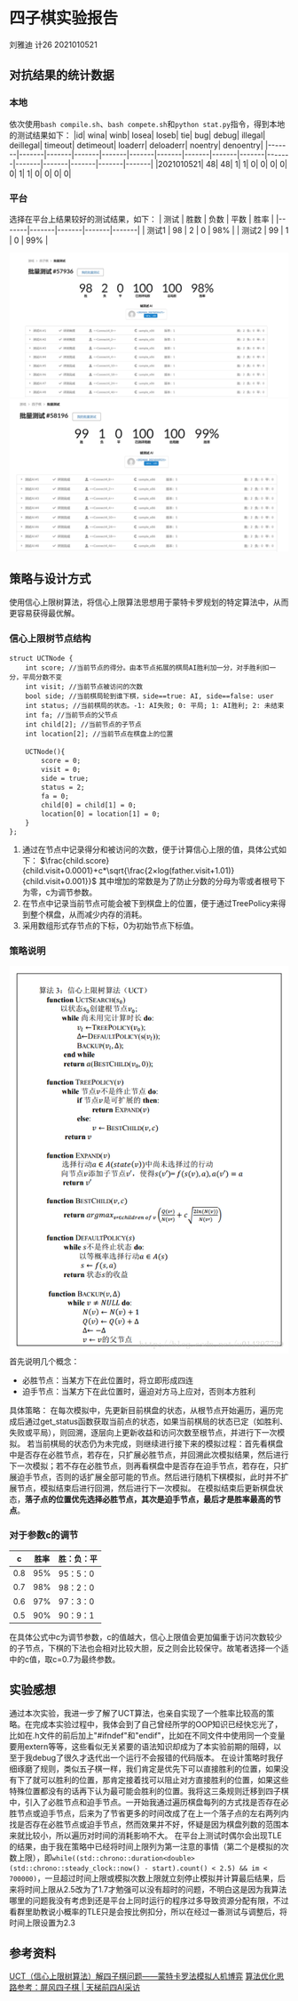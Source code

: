 # 四子棋实验报告
刘雅迪
计26
2021010521

## 对抗结果的统计数据
### 本地
依次使用`bash compile.sh`、`bash compete.sh`和`python stat.py`指令，得到本地的测试结果如下：
|id|	wina|	winb|	losea|	loseb|	tie|	bug|	debug|	illegal|	deillegal|	timeout|	detimeout|	loaderr|	deloaderr|	noentry|	denoentry|
|-------|-------|-------|-------|-------|-------|-------|-------|-------|-------|-------|-------|-------|-------|-------|-------|
|2021010521|	48|	48|	1|	1|	0|	0|	0|	0|	0|	1|	1|	0|	0|	0|	0|

### 平台
选择在平台上结果较好的测试结果，如下：
| 测试 | 胜数 | 负数 | 平数 | 胜率 |
|-------|-------|-------|-------|-------|
| 测试1 | 98 | 2 | 0 | 98% |
| 测试2 | 99 | 1 | 0 | 99% |

![](./1.jpg)
![](./2.jpg)

## 策略与设计方式
使用信心上限树算法，将信心上限算法思想用于蒙特卡罗规划的特定算法中，从而更容易获得最优解。
### 信心上限树节点结构
```
struct UCTNode {
    int score; //当前节点的得分。由本节点拓展的棋局AI胜利加一分，对手胜利扣一分，平局分数不变
    int visit; //当前节点被访问的次数
    bool side; //当前棋局轮到谁下棋，side==true: AI, side==false: user
    int status; //当前棋局的状态。-1: AI失败; 0: 平局; 1: AI胜利; 2: 未结束
    int fa; //当前节点的父节点
    int child[2]; //当前节点的子节点
    int location[2]; //当前节点在棋盘上的位置

    UCTNode(){
        score = 0;
        visit = 0;
        side = true;
        status = 2;
        fa = 0;
        child[0] = child[1] = 0;
        location[0] = location[1] = 0;
    }
};
```
1. 通过在节点中记录得分和被访问的次数，便于计算信心上限的值，具体公式如下：
$\frac{child.score}{child.visit+0.0001}+c*\sqrt{\frac{2×log(father.visit+1.01)}{child.visit+0.001}}$
其中增加的常数是为了防止分数的分母为零或者根号下为零，c为调节参数。
2. 在节点中记录当前节点可能会被下到棋盘上的位置，便于通过TreePolicy来得到整个棋盘，从而减少内存的消耗。
3. 采用数组形式存节点的下标，0为初始节点下标值。

### 策略说明
![](./3.png)
首先说明几个概念：
* 必胜节点：当某方下在此位置时，将立即形成四连
* 迫手节点：当某方下在此位置时，逼迫对方马上应对，否则本方胜利 

具体策略：
在每次模拟中，先更新目前棋盘的状态，从根节点开始遍历，遍历完成后通过get_status函数获取当前点的状态，如果当前棋局的状态已定（如胜利、失败或平局），则回溯，逐层向上更新收益和访问次数至根节点，并进行下一次模拟。
若当前棋局的状态仍为未完成，则继续进行接下来的模拟过程：首先看棋盘中是否存在必胜节点，若存在，只扩展必胜节点，并回溯此次模拟结果，然后进行下一次模拟；若不存在必胜节点，则再看棋盘中是否存在迫手节点，若存在，只扩展迫手节点，否则的话扩展全部可能的节点。然后进行随机下棋模拟，此时并不扩展节点，模拟结束后进行回溯，然后进行下一次模拟。
在模拟结束后更新棋盘状态，**落子点的位置优先选择必胜节点，其次是迫手节点，最后才是胜率最高的节点**。

### 对于参数c的调节
|c|胜率|胜：负：平|
|-------|-------|-------|
|0.8|95%|95：5：0|
|0.7|98%|98：2：0|
|0.6|97%|97：3：0|
|0.5|90%|90：9：1|

在具体公式中c为调节参数，c的值越大，信心上限值会更加偏重于访问次数较少的子节点，下棋的下法也会相对比较大胆，反之则会比较保守。故笔者选择一个适中的c值，取c=0.7为最终参数。

## 实验感想
通过本次实验，我进一步了解了UCT算法，也亲自实现了一个胜率比较高的策略。在完成本实验过程中，我体会到了自己曾经所学的OOP知识已经快忘光了，比如在.h文件的前后加上"#ifndef"和"endif"，比如在不同文件中使用同一个变量要用extern等等，这些看似无关紧要的语法知识却成为了本实验前期的阻碍，以至于我debug了很久才迭代出一个运行不会报错的代码版本。
在设计策略时我仔细琢磨了规则，类似五子棋一样，我们肯定是优先下可以直接胜利的位置，如果没有下了就可以胜利的位置，那肯定接着找可以阻止对方直接胜利的位置，如果这些特殊位置都没有的话再下认为最可能会胜利的位置。我将这三条规则迁移到四子棋中，引入了必胜节点和迫手节点。一开始我通过遍历棋盘每列的方式找是否存在必胜节点或迫手节点，后来为了节省更多的时间改成了在上一个落子点的左右两列内找是否存在必胜节点或迫手节点，然而效果并不好，怀疑是因为棋盘列数的范围本来就比较小，所以遍历对时间的消耗影响不大。
在平台上测试时偶尔会出现TLE的结果，由于我在策略中已经将时间上限列为第一注意的事情（第二个是模拟的次数上限），即`while((std::chrono::duration<double>(std::chrono::steady_clock::now() - start).count() < 2.5) && im < 700000)`，一旦超过时间上限或模拟次数上限就立刻停止模拟并计算最后结果，后来将时间上限从2.5改为了1.7才勉强可以没有超时的问题，不明白这是因为我算法哪里的问题我没有考虑到还是平台上同时运行的程序过多导致资源分配有限，不过看群里助教说小概率的TLE只是会按比例扣分，所以在经过一番测试与调整后，将时间上限设置为2.3

## 参考资料
[UCT（信心上限树算法）解四子棋问题——蒙特卡罗法模拟人机博弈](https://blog.csdn.net/pql925/article/details/82180542)
[算法优化思路参考：屏风四子棋 | 天梯前四AI采访](https://www.sohu.com/a/392697294_722511)
